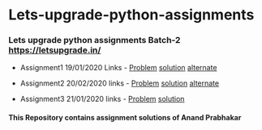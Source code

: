 # Lets-upgrade-python-assignments
### Lets upgrade python assignments Batch-2 https://letsupgrade.in/
- Assignment1 19/01/2020 Links - [Problem](https://drive.google.com/drive/folders/1kHitXSTsvzcs3U2FC9lS_w-aquGRNkFL?usp=sharing)  [solution](https://github.com/anandprabhakar0507/Lets-upgrade-python-assignments/blob/main/Assignment%201%20solution.ipynb)  [alternate](https://github.com/anandprabhakar0507/Lets-upgrade-python-assignments/blob/main/Assignment%201%20solution.html)

- Assignment2 20/02/2020 links - [Problem](https://drive.google.com/drive/folders/19O3NqnSiFZzQAIMGy2SeHFs7X74KMH-4)  [solution](https://github.com/anandprabhakar0507/Lets-upgrade-python-assignments/blob/main/Assignment%202%20solution.ipynb)  [alternate](https://github.com/anandprabhakar0507/Lets-upgrade-python-assignments/blob/main/Assignment%202%20solution.html)

- Assignment3 21/01/2020 links - [Problem](
https://drive.google.com/drive/folders/13vO_T3op_V0XctYWuqYlk4mcknHTrF2A)  [solution]()


#### This Repository contains assignment solutions of Anand Prabhakar 
